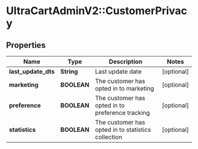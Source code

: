 # UltraCartAdminV2::CustomerPrivacy

## Properties
Name | Type | Description | Notes
------------ | ------------- | ------------- | -------------
**last_update_dts** | **String** | Last update date | [optional] 
**marketing** | **BOOLEAN** | The customer has opted in to marketing | [optional] 
**preference** | **BOOLEAN** | The customer has opted in to preference tracking | [optional] 
**statistics** | **BOOLEAN** | The customer has opted in to statistics collection | [optional] 


